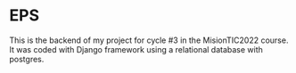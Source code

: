 # EPS
This is the backend of my project for cycle #3 in the MisionTIC2022 course. It was coded with Django framework using a relational database with postgres.

